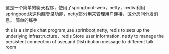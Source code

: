 这是一个简单的聊天程序，使用了springboot-web，netty，redis
利用springboot快速构建登录功能，netty部分用来管理用户连接，区分房间分发消息。
简单的练手


this is a simple chat program,use sprinboot,netty,
redis to sets up the underlying infrastructure，redis Store user information.
netty to manage the persistent connection of user,and Distribution message to different talk room
